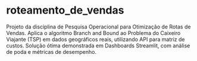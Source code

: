 # roteamento_de_vendas
Projeto da disciplina de Pesquisa Operacional para Otimização de Rotas de Vendas. Aplica o algoritmo Branch and Bound ao Problema do Caixeiro Viajante (TSP) em dados geográficos reais, utilizando API para matriz de custos. Solução ótima demonstrada em Dashboards Streamlit, com análise de poda e métricas de desempenho.
